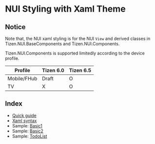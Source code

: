 # NUI Styling with Xaml Theme

## Notice

Note that, the NUI xaml styling is for the NUI `View` and derived classes in Tizen.NUI.BaseComponents and Tizen.NUI.Components.

Tizen.NUI.Components is supported limitedly according to the device profile.

|Profile|Tizen 6.0|Tizen 6.5|
|---|---|---|
|Mobile/FHub|Draft|O|
|TV|X|O|



## Index

* [Quick guide](./docs/NUIStyling.md)
* [Xaml syntax](./docs/NUIXamlStyleSyntax.md)
* Sample: [Basic1](./Basic1)
* Sample: [Basic2](./Basic2)
* Sample: [TodoList](./TodoList)